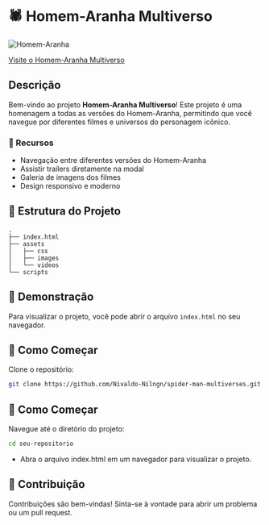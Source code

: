 # 🕷️ Homem-Aranha Multiverso

![Homem-Aranha](https://upload.wikimedia.org/wikipedia/commons/thumb/f/f1/Spider-Man-PS4-2018.png/800px-Spider-Man-PS4-2018.png)

[Visite o Homem-Aranha Multiverso](https://Nivaldo-Nilngn.github.io/spider-man-multiverses)
## Descrição

Bem-vindo ao projeto **Homem-Aranha Multiverso**! Este projeto é uma homenagem a todas as versões do Homem-Aranha, permitindo que você navegue por diferentes filmes e universos do personagem icônico.

### 🌟 Recursos

- Navegação entre diferentes versões do Homem-Aranha
- Assistir trailers diretamente na modal
- Galeria de imagens dos filmes
- Design responsivo e moderno

## 📂 Estrutura do Projeto

```plaintext
.
├── index.html
├── assets
│   ├── css
│   ├── images
│   └── videos
└── scripts
```

## 🎥 Demonstração

Para visualizar o projeto, você pode abrir o arquivo `index.html` no seu navegador.

## 🚀 Como Começar

Clone o repositório:
```bash
git clone https://github.com/Nivaldo-Nilngn/spider-man-multiverses.git
````
## 🚀 Como Começar

Navegue até o diretório do projeto:
```bash
cd seu-repositorio
````
- Abra o arquivo index.html em um navegador para visualizar o projeto.

 ## 🤝 Contribuição

Contribuições são bem-vindas! Sinta-se à vontade para abrir um problema ou um pull request.

